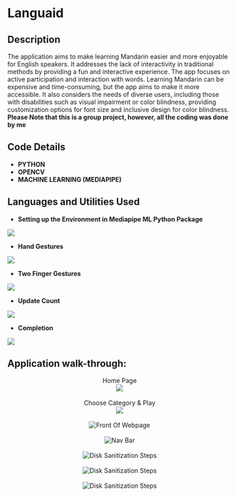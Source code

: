 <h1>Languaid</h1>

<h2>Description</h2>
The application aims to make learning Mandarin easier and more enjoyable for English speakers. It addresses the lack of interactivity in traditional methods by providing a fun and interactive experience. The app focuses on active participation and interaction with words. Learning Mandarin can be expensive and time-consuming, but the app aims to make it more accessible. It also considers the needs of diverse users, including those with disabilities such as visual impairment or color blindness, providing customization options for font size and inclusive design for color blindness.
<b>Please Note that this is a group project, however, all the coding was done by me</b>
<br />

<h2>Code Details</h2>

- <b>PYTHON</b>
- <b>OPENCV</b>
- <b>MACHINE LEARNING (MEDIAPIPE)</b>

<h2>Languages and Utilities Used</h2>

- <b>Setting up the Environment in Mediapipe ML Python Package</b>
<img src="https://imgur.com/pXwdKXZ.png"/>

- <b>Hand Gestures</b>
<img src="https://imgur.com/CoqAOPQ.png"/>

- <b>Two Finger Gestures</b>
<img src="https://imgur.com/PjGRoIf.png"/>

- <b>Update Count</b>
<img src="https://imgur.com/W9Qwndz.png"/>

- <b>Completion</b>
<img src="https://imgur.com/JqfdkoX.png"/>

<h2>Application walk-through:</h2>

<p align="center">
Home Page <br/>
<img src="https://media.giphy.com/media/v1.Y2lkPTc5MGI3NjExcXB6M3hwNTRoeG91aDl4dThlNmtqa2d2c280bG82d2k3eGVtMWl3ZCZlcD12MV9pbnRlcm5hbF9naWZfYnlfaWQmY3Q9Zw/bBVISRDhJBiMa0tPD3/giphy.gif"/>
<br />
<br />
Choose Category & Play<br/>
<img src="https://media.giphy.com/media/v1.Y2lkPTc5MGI3NjExamF2eWRsMDB0Y2d1Mjg3aWRrMjd2MWNpOTBkcDdtZDJyNDBhbmh0NCZlcD12MV9pbnRlcm5hbF9naWZfYnlfaWQmY3Q9Zw/lhFoZXyCGNQSL8YoIZ/giphy.gif"/>
<br />
<br />

<img src="https://media.giphy.com/media/v1.Y2lkPTc5MGI3NjExcnc2cjl6NjlxMTYwOGcwbnpqejNiMXI4eTB5cnF6eDV5cjF4MWdsaCZlcD12MV9pbnRlcm5hbF9naWZfYnlfaWQmY3Q9Zw/C6ViSfkbheRar0vg2N/giphy.gif" alt="Front Of Webpage"/>
<br />
<br />

<img src="https://media.giphy.com/media/v1.Y2lkPTc5MGI3NjExMHVvNzllb2hxd2lvdXRzaHo2N3kwOTV0anN5dG1zajgxa2FvbGVwMyZlcD12MV9pbnRlcm5hbF9naWZfYnlfaWQmY3Q9Zw/1G8ohgwsfdkpTd3iWl/giphy.gif" alt="Nav Bar"/>
<br />
<br />

<img src="https://media.giphy.com/media/v1.Y2lkPTc5MGI3NjExOWx4a3duN2w5OWF2b3ZqN2swdzB2bWdvc2t3cTc4bGtjYXd3amFuMiZlcD12MV9pbnRlcm5hbF9naWZfYnlfaWQmY3Q9Zw/PLEj4tCQZn8bCANl8E/giphy.gif"  alt="Disk Sanitization Steps"/>
<br />
<br />

<img src="https://media.giphy.com/media/v1.Y2lkPTc5MGI3NjExdWticjFkdWd2azV2MnVreTlkZXlsOWJqbTRqemxyZmxvbXI2a291cCZlcD12MV9pbnRlcm5hbF9naWZfYnlfaWQmY3Q9Zw/U4Qh1LlMMnWXvMWUj1/giphy-downsized-large.gif" alt="Disk Sanitization Steps"/>
<br />
<br />

<img src="https://media.giphy.com/media/v1.Y2lkPTc5MGI3NjExYWc4azJ5eHJkMWp5ZnJuaG03ZXdyNmdxc2s4aW1oa3p3bWFrNmZ1ZiZlcD12MV9pbnRlcm5hbF9naWZfYnlfaWQmY3Q9Zw/ukPuazZOxW50BdKaOs/giphy.gif" alt="Disk Sanitization Steps"/>
<br />
<br />

</p>
<!--
 ```diff
- text in red
+ text in green
! text in orange
# text in gray
@@ text in purple (and bold)@@
```
--!>
